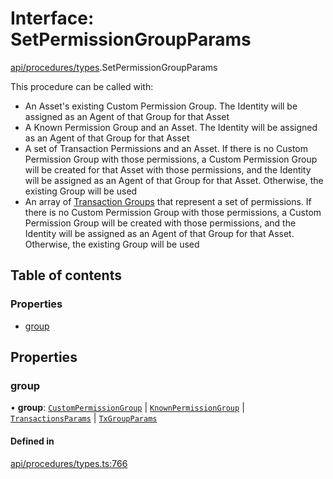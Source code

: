 # Interface: SetPermissionGroupParams

[api/procedures/types](../wiki/api.procedures.types).SetPermissionGroupParams

This procedure can be called with:
  - An Asset's existing Custom Permission Group. The Identity will be assigned as an Agent of that Group for that Asset
  - A Known Permission Group and an Asset. The Identity will be assigned as an Agent of that Group for that Asset
  - A set of Transaction Permissions and an Asset. If there is no Custom Permission Group with those permissions, a Custom Permission Group will be created for that Asset with those permissions, and
    the Identity will be assigned as an Agent of that Group for that Asset. Otherwise, the existing Group will be used
  - An array of [Transaction Groups](../wiki/types.TxGroup) that represent a set of permissions. If there is no Custom Permission Group with those permissions, a Custom Permission Group will be created with those permissions, and
    the Identity will be assigned as an Agent of that Group for that Asset. Otherwise, the existing Group will be used

## Table of contents

### Properties

- [group](../wiki/api.procedures.types.SetPermissionGroupParams#group)

## Properties

### group

• **group**: [`CustomPermissionGroup`](../wiki/api.entities.CustomPermissionGroup.CustomPermissionGroup) \| [`KnownPermissionGroup`](../wiki/api.entities.KnownPermissionGroup.KnownPermissionGroup) \| [`TransactionsParams`](../wiki/api.procedures.types.TransactionsParams) \| [`TxGroupParams`](../wiki/api.procedures.types.TxGroupParams)

#### Defined in

[api/procedures/types.ts:766](https://github.com/PolymathNetwork/polymesh-sdk/blob/c37bc05d/src/api/procedures/types.ts#L766)
